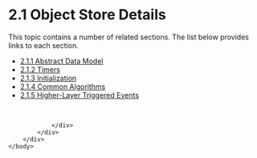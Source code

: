 <html dir="LTR" xmlns:mshelp="http://msdn.microsoft.com/mshelp" xmlns:ddue="http://ddue.schemas.microsoft.com/authoring/2003/5" xmlns:xlink="http://www.w3.org/1999/xlink" xmlns:tool="http://www.microsoft.com/tooltip">
    <head>
        <meta http-equiv="Content-Type" content="text/html; CHARSET=utf-8"></meta>
        <meta name="save" content="history"></meta>
        <title>2.1 Object Store Details</title>
        <xml>
            <mshelp:toctitle title="2.1 Object Store Details"></mshelp:toctitle>
            <mshelp:rltitle title="[MS-FSA]: Object Store Details"></mshelp:rltitle>
            <mshelp:keyword index="A" term="0f23c409-aa59-49be-ac3b-d73e8f1923fb"></mshelp:keyword>
            <mshelp:attr name="DCSext.ContentType" value="open specification"></mshelp:attr>
            <mshelp:attr name="AssetID" value="0f23c409-aa59-49be-ac3b-d73e8f1923fb"></mshelp:attr>
            <mshelp:attr name="TopicType" value="kbRef"></mshelp:attr>
            <mshelp:attr name="DCSext.Title" value="[MS-FSA]: Object Store Details" />
        </xml>
    </head>
    <body>
        <div id="header">
            <h1 class="heading">2.1 Object Store Details</h1>
        </div>
        <div id="mainSection">
            <div id="mainBody">
                <div id="allHistory" class="saveHistory"></div>
                <div id="sectionSection0" class="section" name="collapseableSection">
                    <p>This topic contains a number of related sections. The list below provides links to each section.<br /></p><ul><li><span><a href="801edcf5-bd31-4cec-b915-283faff69e22.html">2.1.1 Abstract Data Model</a></span></li><li><span><a href="46d1fc2b-ba78-4abc-9ffe-b8374acb51d4.html">2.1.2 Timers</a></span></li><li><span><a href="5d3762ee-dc40-4aee-9c91-37311d5d4157.html">2.1.3 Initialization</a></span></li><li><span><a href="31bccedf-6a76-4361-b69e-1b5e6ed3b55a.html">2.1.4 Common Algorithms</a></span></li><li><span><a href="ea676e28-afb1-4664-9ff7-00d187aa7cf7.html">2.1.5 Higher-Layer Triggered Events</a></span></li></ul><p><br /></p>


                </div>
            </div>
        </div>
    </body>
</html>